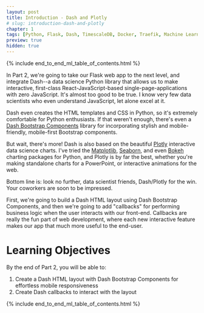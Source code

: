 ```yaml
---
layout: post
title: Introduction - Dash and Plotly
# slug: introduction-dash-and-plotly
chapter: 1
tags: [Python, Flask, Dash, TimescaleDB, Docker, Traefik, Machine Learning]
preview: true
hidden: true
---
```


{% include end_to_end_ml_table_of_contents.html %}


In Part 2, we're going to take our Flask web app to the next level, and integrate Dash--a data science Python library that allows us to make interactive, first-class React-JavaScript-based single-page-applications with zero JavaScript. It's almost too good to be true. I know very few data scientists who even understand JavaScript, let alone excel at it. 

Dash even creates the HTML templates and CSS in Python, so it's extremely comfortable for Python enthusiasts. If that weren't enough, there's even a [Dash Bootstrap Components](https://dash-bootstrap-components.opensource.faculty.ai/) library for incorporating stylish and mobile-friendly, mobile-first Bootstrap components.

But wait, there's more! Dash is also based on the beautiful [Plotly](https://plotly.com/) interactive data science charts. I've tried the [Matplotlib](https://matplotlib.org/), [Seaborn](https://seaborn.pydata.org/), and even [Bokeh](https://docs.bokeh.org/en/latest/index.html) charting packages for Python, and Plotly is by far the best, whether you're making standalone charts for a PowerPoint, or interactive animations for the web. 

Bottom line is: look no further, data scientist friends, Dash/Plotly for the win. Your coworkers are soon to be impressed.

First, we're going to build a Dash HTML layout using Dash Bootstrap Components, and then we're going to add "callbacks" for performing business logic when the user interacts with our front-end. Callbacks are really the fun part of web development, where each new interactive feature makes our app that much more useful to the end-user. 

# Learning Objectives
By the end of Part 2, you will be able to:
1. Create a Dash HTML layout with Dash Bootstrap Components for effortless mobile responsiveness
2. Create Dash callbacks to interact with the layout


{% include end_to_end_ml_table_of_contents.html %}
